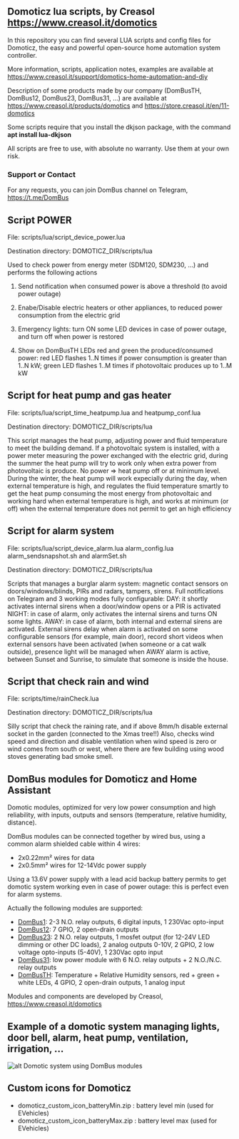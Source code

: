 ## Domoticz lua scripts, by Creasol https://www.creasol.it/domotics

In this repository you can find several LUA scripts and config files for Domoticz, the easy and powerful open-source home automation system controller.

More information, scripts, application notes, examples are available at https://www.creasol.it/support/domotics-home-automation-and-diy

Description of some products made by our company (DomBusTH, DomBus12, DomBus23, DomBus31, ...) are available at https://www.creasol.it/products/domotics and https://store.creasol.it/en/11-domotics

Some scripts require that you install the dkjson package, with the command __apt install lua-dkjson__

All scripts are free to use, with absolute no warranty. Use them at your own risk.


### Support or Contact
For any requests, you can join DomBus channel on Telegram, https://t.me/DomBus 


## Script POWER 
File: scripts/lua/script_device_power.lua

Destination directory: DOMOTICZ_DIR/scripts/lua

Used to check power from energy meter (SDM120, SDM230, ...) and performs the following actions

  1. Send notification when consumed power is above a threshold (to avoid power outage)

  2. Enabe/Disable electric heaters or other appliances, to reduced power consumption from the electric grid

  3. Emergency lights: turn ON some LED devices in case of power outage, and turn off when power is restored

  4. Show on DomBusTH LEDs red and green the produced/consumed power: red LED flashes 1..N times if power consumption is greater than 1..N kW; 
     green LED flashes 1..M times if photovoltaic produces up to 1..M kW 

## Script for heat pump and gas heater
File: scripts/lua/script_time_heatpump.lua and heatpump_conf.lua

Destination directory: DOMOTICZ_DIR/scripts/lua

This script manages the heat pump, adjusting power and fluid temperature to meet the building demand.
If a photovoltaic system is installed, with a power meter measuring the power exchanged with the electric grid, 
during the summer the heat pump will try to work only when extra power from photovoltaic is produce. No power => heat pump off or at minimum level.
During the winter, the heat pump will work expecially during the day, when external temperature is high, and regulates the fluid temperature smartly
to get the heat pump consuming the most energy from photovoltaic and working hard when external temperature is high, and works at minimum (or off) when
the external temperature does not permit to get an high efficiency


## Script for alarm system
File: scripts/lua/script_device_alarm.lua alarm_config.lua alarm_sendsnapshot.sh and alarmSet.sh

Destination directory: DOMOTICZ_DIR/scripts/lua

Scripts that manages a burglar alarm system: magnetic contact sensors on doors/windows/blinds, PIRs and radars, tampers, sirens.
Full notifications on Telegram and 3 working modes fully configurable:
DAY: it shortly activates internal sirens when a door/window opens or a PIR is activated
NIGHT: in case of alarm, only activates the internal sirens and turns ON some lights.
AWAY: in case of alarm, both internal and external sirens are activated. 
External sirens delay when alarm is activated on some configurable sensors (for example, main door), record short videos when 
external sensors have been activated (when someone or a cat walk outside), presence light will be managed when AWAY alarm is active, between
Sunset and Sunrise, to simulate that someone is inside the house.


## Script that check rain and wind
File: scripts/time/rainCheck.lua

Destination directory: DOMOTICZ_DIR/scripts/lua

Silly script that check the raining rate, and if above 8mm/h disable external socket in the garden (connected to the Xmas tree!!)
Also, checks wind speed and direction and disable ventilation when wind speed is zero or wind comes from south or west, where there are few building using
wood stoves generating bad smoke smell.

## DomBus modules for Domoticz and Home Assistant
Domotic modules, optimized for very low power consumption and high reliability, with inputs, outputs and sensors (temperature, relative humidity, distance).

DomBus modules can be connected together by wired bus, using a common alarm shielded cable within 4 wires:
* 2x0.22mm² wires for data
* 2x0.5mm² wires for 12-14Vdc power supply

Using a 13.6V power supply with a lead acid backup battery permits to get domotic system working even in case of power outage: this is perfect even for alarm systems.

Actually the following modules are supported:
* [DomBus1](https://www.creasol.it/CreasolDomBus1): 2-3 N.O. relay outputs, 6 digital inputs, 1 230Vac opto-input
* [DomBus12](https://www.creasol.it/CreasolDomBus12): 7 GPIO, 2 open-drain outputs
* [DomBus23](https://www.creasol.it/CreasolDomBus23): 2 N.O. relay outputs, 1 mosfet output (for 12-24V LED dimming or other DC loads), 2 analog outputs 0-10V, 2 GPIO, 2 low voltage opto-inputs (5-40V), 1 230Vac opto input
* [DomBus31](https://www.creasol.it/CreasolDomBus31): low power module with 6 N.O. relay outputs + 2 N.O./N.C. relay outputs
* [DomBusTH](https://www.creasol.it/CreasolDomBusTH): Temperature + Relative Humidity sensors, red + green + white LEDs, 4 GPIO, 2 open-drain outputs, 1 analog input

Modules and components are developed by Creasol, https://www.creasol.it/domotics

## Example of a domotic system managing lights, door bell, alarm, heat pump, ventilation, irrigation, ...

![alt Domotic system using DomBus modules](https://images.creasol.it/AN_domoticz_example2.png "Example of a domotic system managing lights, door bell, alarm, heat pump, ventilation, irrigation, ...")


## Custom icons for Domoticz
* domoticz_custom_icon_batteryMin.zip : battery level min (used for EVehicles)
* domoticz_custom_icon_batteryMax.zip : battery level max (used for EVehicles)
